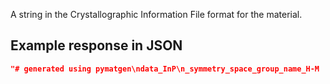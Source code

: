 A string in the Crystallographic Information File format for the material.







































## Example response in JSON

```json
"# generated using pymatgen\ndata_InP\n_symmetry_space_group_name_H-M   'P 1'\n_cell_length_a   4.21204068\n_cell_length_b   4.21204068\n_cell_length_c   4.21204068\n_cell_angle_alpha   59.99999997\n_cell_angle_beta   60.00000000\n_cell_angle_gamma   59.99999998\n_symmetry_Int_Tables_number   1\n_chemical_formula_structural   InP\n_chemical_formula_sum   'In1 P1'\n_cell_volume   52.83998340\n_cell_formula_units_Z   1\nloop_\n _symmetry_equiv_pos_site_id\n _symmetry_equiv_pos_as_xyz\n  1  'x, y, z'\nloop_\n _atom_site_type_symbol\n _atom_site_label\n _atom_site_symmetry_multiplicity\n _atom_site_fract_x\n _atom_site_fract_y\n _atom_site_fract_z\n _atom_site_occupancy\n  P  P1  1  0.250000  0.250000  0.250000  1\n  In  In2  1  0.000000  0.000000  0.000000  1\n"
```

